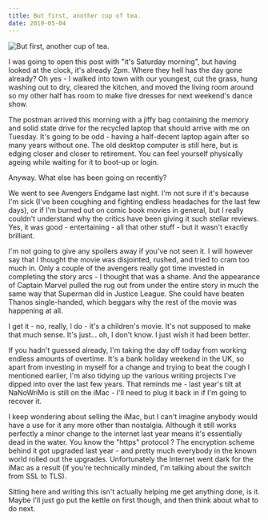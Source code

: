```yaml
---
title: But first, another cup of tea.
date: 2019-05-04
---
```


![But first, another cup of tea.](https://source.unsplash.com/7QCBakMyDCE/1600x900)

I was going to open this post with "it's Saturday morning", but having looked at the clock, it's already 2pm. Where they hell has the day gone already? Oh yes - I walked into town with our youngest, cut the grass, hung washing out to dry, cleared the kitchen, and moved the living room around so my other half has room to make five dresses for next weekend's dance show.

The postman arrived this morning with a jiffy bag containing the memory and solid state drive for the recycled laptop that should arrive with me on Tuesday. It's going to be odd - having a half-decent laptop again after so many years without one. The old desktop computer is still here, but is edging closer and closer to retirement. You can feel yourself physically ageing while waiting for it to boot-up or login.

Anyway. What else has been going on recently?

We went to see Avengers Endgame last night. I'm not sure if it's because I'm sick (I've been coughing and fighting endless headaches for the last few days), or if I'm burned out on comic book movies in general, but I really couldn't understand why the critics have been giving it such stellar reviews. Yes, it was good - entertaining - all that other stuff - but it wasn't exactly brilliant.

I'm not going to give any spoilers away if you've not seen it. I will however say that I thought the movie was disjointed, rushed, and tried to cram too much in. Only a couple of the avengers really got time invested in completing the story arcs - I thought that was a shame. And the appearance of Captain Marvel pulled the rug out from under the entire story in much the same way that Superman did in Justice League. She could have beaten Thanos single-handed, which beggars why the rest of the movie was happening at all.

I get it - no, really, I do - it's a children's movie. It's not supposed to make that much sense. It's just... oh, I don't know. I just wish it had been better.

If you hadn't guessed already, I'm taking the day off today from working endless amounts of overtime. It's a bank holiday weekend in the UK, so apart from investing in myself for a change and trying to beat the cough I mentioned earlier, I'm also tidying up the various writing projects I've dipped into over the last few years. That reminds me - last year's tilt at NaNoWriMo is still on the iMac - I'll need to plug it back in if I'm going to recover it.

I keep wondering about selling the iMac, but I can't imagine anybody would have a use for it any more other than nostalgia. Although it still works perfectly a minor change to the internet last year means it's essentially dead in the water. You know the "https" protocol ? The encryption scheme behind it got upgraded last year - and pretty much everybody in the known world rolled out the upgrades. Unfortunately the Internet went dark for the iMac as a result (if you're technically minded, I'm talking about the switch from SSL to TLS).

Sitting here and writing this isn't actually helping me get anything done, is it. Maybe I'll just go put the kettle on first though, and then think about what to do next.